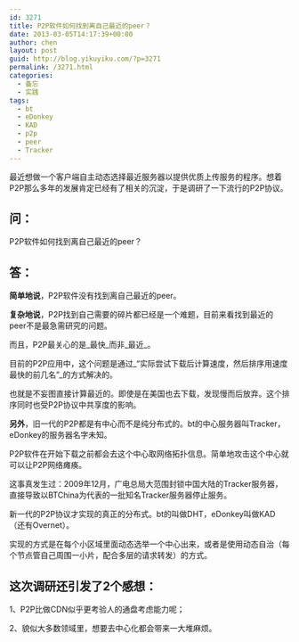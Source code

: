 ```yaml
---
id: 3271
title: P2P软件如何找到离自己最近的peer？
date: 2013-03-05T14:17:39+00:00
author: chen
layout: post
guid: http://blog.yikuyiku.com/?p=3271
permalink: /3271.html
categories:
  - 备忘
  - 实践
tags:
  - bt
  - eDonkey
  - KAD
  - p2p
  - peer
  - Tracker
---
```

最近想做一个客户端自主动态选择最近服务器以提供优质上传服务的程序。想着P2P那么多年的发展肯定已经有了相关的沉淀，于是调研了一下流行的P2P协议。

## 问：

P2P软件如何找到离自己最近的peer？

## 答：

**简单地说**，P2P软件没有找到离自己最近的peer。

**复杂地说**，P2P找到自己需要的碎片都已经是一个难题，目前来看找到最近的peer不是最急需研究的问题。

而且，P2P最关心的是_最快_而非_最近_。

目前的P2P应用中，这个问题是通过_&#8220;实际尝试下载后计算速度，然后排序用速度最快的前几名&#8221;_的方式解决的。
  
也就是不妄图直接计算最近的。即使是在美国也去下载，发现慢而后放弃。这个排序同时也受P2P协议中共享度的影响。

**另外**，旧一代的P2P都是有中心而不是纯分布式的。bt的中心服务器叫Tracker，eDonkey的服务器名字未知。
  
P2P软件在开始下载之前都会去这个中心取网络拓扑信息。简单地攻击这个中心就可以让P2P网络瘫痪。
  
这事真发生过：2009年12月，广电总局大范围封锁中国大陆的Tracker服务器，直接导致以BTChina为代表的一批知名Tracker服务器停止服务。

新一代的P2P协议才实现的真正的分布式。bt的叫做DHT，eDonkey叫做KAD（还有Overnet）。
  
实现的方式是在每个小区域里面动态选举一个中心出来，或者是使用动态自治（每个节点管自己周围一小片，配合多层的请求转发）的方式。

## 这次调研还引发了2个感想：

1、P2P比做CDN似乎更考验人的通盘考虑能力呢；
  
2、貌似大多数领域里，想要去中心化都会带来一大堆麻烦。